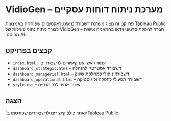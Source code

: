
# VidioGen – מערכת ניתוח דוחות עסקיים

פרויקט זה מציג מערכת דשבורדים אינטראקטיביים שפותחה באמצעות Tableau Public לצורך ניתוח נתוני פעילות של VidioGen – חברה להפקת סרטוני וידאו בהתאמה אישית מבוססי AI.

## קבצים בפרויקט

- `index.html` – עמוד ראשי עם קישורים לדשבורדים
- `dashboard_strategic.html` – דשבורד אסטרטגי להנהלה
- `dashboard_managerial.html` – דשבורד ניהולי למחלקת שיווק
- `dashboard_operational.html` – דשבורד תפעולי להפקה ולוגיסטיקה
- `style.css` – עיצוב אחיד לכל הדפים

## הצגה

האתר כולל קישורים לדשבורדים שפורסמו ב־Tableau Public.
